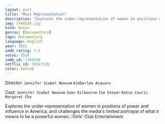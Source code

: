 ```yaml
---
layout: post
title: "Miss Representation"
description: "Explores the under-representation of women in positions of power and influence in America, and challenges the media's limited portrayal of what it means to be a powerful woman.::Girls' Club Entertainment.."
img: 1784538.jpg
kind: movie
genres: [Documentary]
tags: Documentary 
language: English
year: 2011
imdb_rating: 7.6
votes: 3518
imdb_id: 1784538
netflix_id: 70167128
color: ee6c4d
---
```

Director: `Jennifer Siebel Newsom` `Kimberlee Acquaro`  

Cast: `Jennifer Siebel Newsom` `Jean Kilbourne` `Jim Steyer` `Katie Couric` `Margaret Cho` 

Explores the under-representation of women in positions of power and influence in America, and challenges the media's limited portrayal of what it means to be a powerful woman.::Girls' Club Entertainment